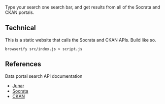 Type your search one search bar, and get results from all of the Socrata and CKAN portals.

## Technical
This is a static website that calls the Socrata and CKAN APIs. Build like so.

    browserify src/index.js > script.js

## References

Data portal search API documentation

* [Junar](http://wiki.junar.com/index.php/API)
* [Socrata](https://github.com/jasonlally/open-data-browser/blob/dev/data/dataportalapi.py)
* [CKAN](http://docs.ckan.org/en/ckan-1.7/apiv3.html)
